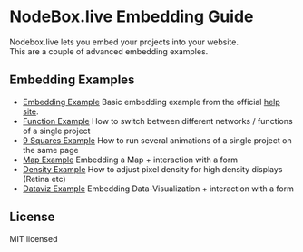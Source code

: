 # NodeBox.live Embedding Guide

Nodebox.live lets you embed your projects into your website.  
This are a couple of advanced embedding examples.  

## Embedding Examples

* [Embedding Example](examples/embedding_example)
  Basic embedding example from the official [help site](https://nodebox.live/help/embedding).
* [Function Example](examples/function_example)
  How to switch between different networks / functions of a single project
* [9 Squares Example](examples/9_squares_example)
  How to run several animations of a single project on the same page
* [Map Example](examples/map_example)
  Embedding a Map + interaction with a form
* [Density Example](examples/density_example)
  How to adjust pixel density for high density displays (Retina etc)
* [Dataviz Example](examples/dataviz_example)
  Embedding Data-Visualization + interaction with a form

## License

MIT licensed
